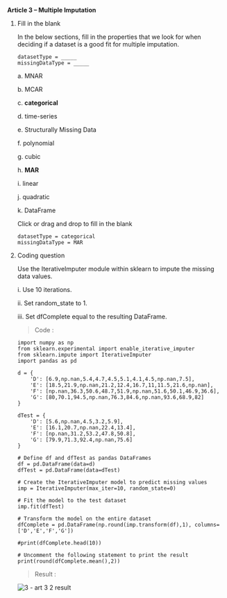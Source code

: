 **Article 3 – Multiple Imputation**

1.  Fill in the blank

    In the below sections, fill in the properties that we look for when deciding if a dataset is a good fit for multiple imputation.

        datasetType = _____
        missingDataType = _____

    a.  MNAR
    
    b.  MCAR
    
    c.  **categorical**
    
    d.  time-series
    
    e.  Structurally Missing Data
    
    f.  polynomial
    
    g.  cubic
    
    h.  **MAR**
    
    i.  linear
    
    j.  quadratic
    
    k.  DataFrame

    Click or drag and drop to fill in the blank

        datasetType = categorical
        missingDataType = MAR

2.  Coding question

    Use the IterativeImputer module within sklearn to impute the missing data values.

    i.  Use 10 iterations.
    
    ii. Set random_state to 1.
    
    iii.    Set dfComplete equal to the resulting DataFrame.

    >   Code :

        import numpy as np
        from sklearn.experimental import enable_iterative_imputer
        from sklearn.impute import IterativeImputer
        import pandas as pd

        d = {
            'D': [6.9,np.nan,5.4,4.7,4.5,5.1,4.1,4.5,np.nan,7.5],
            'E': [18.5,21.9,np.nan,21.2,12.4,16.7,11,11.5,21.6,np.nan],
            'F': [np.nan,36.3,50.6,48.7,51.9,np.nan,51.6,50.1,46.9,36.6],
            'G': [80,70.1,94.5,np.nan,76.3,84.6,np.nan,93.6,68.9,82]
        }

        dTest = {
            'D': [5.6,np.nan,4.5,3.2,5.9],
            'E': [16.1,20.7,np.nan,22.4,13.4],
            'F': [np.nan,31.2,53.2,47.8,50.8],
            'G': [79.9,71.3,92.4,np.nan,75.6]
        }

        # Define df and dfTest as pandas DataFrames 
        df = pd.DataFrame(data=d)
        dfTest = pd.DataFrame(data=dTest)

        # Create the IterativeImputer model to predict missing values
        imp = IterativeImputer(max_iter=10, random_state=0)
 
        # Fit the model to the test dataset
        imp.fit(dfTest)

        # Transform the model on the entire dataset
        dfComplete = pd.DataFrame(np.round(imp.transform(df),1), columns=['D','E','F','G'])
 
        #print(dfComplete.head(10))

        # Uncomment the following statement to print the result
        print(round(dfComplete.mean(),2))

    >   Result :
    
    ![3 - art 3 2 result](https://user-images.githubusercontent.com/74751990/215310443-8b16a20d-2d57-416f-8f3d-5718bf2a0089.jpg)

